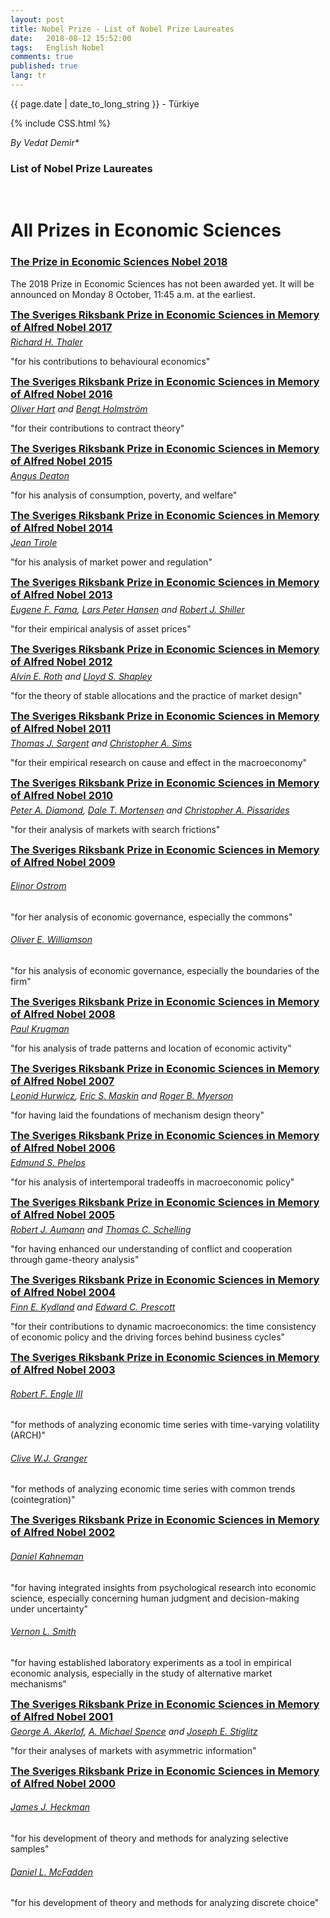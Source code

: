 ```yaml
---
layout: post
title: Nobel Prize - List of Nobel Prize Laureates
date:   2018-08-12 15:52:00
tags:   English Nobel
comments: true
published: true
lang: tr
---
```



<p class="meta">{{ page.date | date_to_long_string }} - Türkiye</p>

{% include CSS.html %}

_By Vedat Demir*_

### List of Nobel Prize Laureates
<br>

<h1>All Prizes in Economic Sciences</h1>

<div style="clear:both"></div>


<style>
#choose-year-down:hover, #choose-year-up:hover {
	cursor: pointer;
}
</style>

<script>
	
$(document).ready(function() {
	
	var list_current_year = $('#choose-year-input').val();
	var choose_year_current_url = document.URL;
	
	pattern = /year=/
	
	if(!choose_year_current_url.match(pattern)) {
		
		choose_year_current_url = 'http://www.nobelprize.org/nobel_prizes/lists/year/?year=2018&images=yes';
	}
	
	/*if(parseInt(list_current_year) == 2014) {
		
		document.location = 'http://www.nobelprize.org/nobel_prizes/lists/year/?year=2015';
	}*/
	
	//# Tap up
	$('#choose-year-up').click(function() {
		
		if(parseInt(list_current_year) < 2018) {
			
			var list_new_year = parseInt(list_current_year)+1;
			var choose_year_new_url = choose_year_current_url.replace(list_current_year, list_new_year);
			
			document.location = choose_year_new_url;
		}
	});
	
	//# Tap down
	$('#choose-year-down').click(function() {
		
		if(parseInt(list_current_year) > 1901) {
			
			var list_new_year = parseInt(list_current_year)-1;
			var choose_year_new_url = choose_year_current_url.replace(list_current_year, list_new_year);
			
			document.location = choose_year_new_url;
		}
	});
	
	//# Year input
	$('#choose-year-input').keyup(function() {
		
		if($(this).val().length == 4) {
			
			var list_new_year = $(this).val();
			
			if(parseInt(list_new_year) < 2019 && parseInt(list_new_year) > 1900) {
				
				choose_year_new_url = choose_year_current_url.replace(list_current_year, list_new_year);
				
				document.location = choose_year_new_url;
			}
		}
	});
});

</script>

<div style="clear:both"></div>

<div class="by_year">
		<h3><a href="/nobel_prizes/economics/laureates/2018/">The Prize in Economic Sciences Nobel 2018</a></h3>
<p>The 2018 Prize in Economic Sciences has not been awarded yet. It will be announced on Monday 8 October, 11:45 a.m. at the earliest.</p>
</div>
<div class="by_year">
		<h3 style="margin: 5px 0 5px 0; padding: 0;"><a href="/nobel_prizes/economic-sciences/laureates/2017/">The Sveriges Riksbank Prize in Economic Sciences in Memory of Alfred Nobel 2017</a></h3>
<h6 style="margin: 0 0 5px 0; padding: 0;"><a href="/nobel_prizes/economic-sciences/laureates/2017/thaler-facts.html">Richard H. Thaler</a></h6>
<p>"for his contributions to behavioural economics"</p>
</div>
<div class="by_year">
		<h3 style="margin: 5px 0 5px 0; padding: 0;"><a href="/nobel_prizes/economic-sciences/laureates/2016/">The Sveriges Riksbank Prize in Economic Sciences in Memory of Alfred Nobel 2016</a></h3>
<h6 style="margin: 0 0 5px 0; padding: 0;"><a href="/nobel_prizes/economic-sciences/laureates/2016/hart-facts.html">Oliver Hart</a> <span style='font-weight: normal;'>and</span> <a href="/nobel_prizes/economic-sciences/laureates/2016/holmstrom-facts.html">Bengt Holmstr&ouml;m</a></h6>
<p>"for their contributions to contract theory"</p>
</div>
<div class="by_year">
		<h3 style="margin: 5px 0 5px 0; padding: 0;"><a href="/nobel_prizes/economic-sciences/laureates/2015/">The Sveriges Riksbank Prize in Economic Sciences in Memory of Alfred Nobel 2015</a></h3>
<h6 style="margin: 0 0 5px 0; padding: 0;"><a href="/nobel_prizes/economic-sciences/laureates/2015/deaton-facts.html">Angus Deaton</a></h6>
<p>"for his analysis of consumption, poverty, and welfare"</p>
</div>
<div class="by_year">
		<h3 style="margin: 5px 0 5px 0; padding: 0;"><a href="/nobel_prizes/economic-sciences/laureates/2014/">The Sveriges Riksbank Prize in Economic Sciences in Memory of Alfred Nobel 2014</a></h3>
<h6 style="margin: 0 0 5px 0; padding: 0;"><a href="/nobel_prizes/economic-sciences/laureates/2014/tirole-facts.html">Jean Tirole</a></h6>
<p>"for his analysis of market power and regulation"</p>
</div>
<div class="by_year">
		<h3 style="margin: 5px 0 5px 0; padding: 0;"><a href="/nobel_prizes/economic-sciences/laureates/2013/">The Sveriges Riksbank Prize in Economic Sciences in Memory of Alfred Nobel 2013</a></h3>
<h6 style="margin: 0 0 5px 0; padding: 0;"><a href="/nobel_prizes/economic-sciences/laureates/2013/fama-facts.html">Eugene F. Fama</a>, <a href="/nobel_prizes/economic-sciences/laureates/2013/hansen-facts.html">Lars Peter Hansen</a> <span style='font-weight: normal;'>and</span> <a href="/nobel_prizes/economic-sciences/laureates/2013/shiller-facts.html">Robert J. Shiller</a></h6>
<p>"for their empirical analysis of asset prices"</p>
</div>
<div class="by_year">
		<h3 style="margin: 5px 0 5px 0; padding: 0;"><a href="/nobel_prizes/economic-sciences/laureates/2012/">The Sveriges Riksbank Prize in Economic Sciences in Memory of Alfred Nobel 2012</a></h3>
<h6 style="margin: 0 0 5px 0; padding: 0;"><a href="/nobel_prizes/economic-sciences/laureates/2012/roth-facts.html">Alvin E. Roth</a> <span style='font-weight: normal;'>and</span> <a href="/nobel_prizes/economic-sciences/laureates/2012/shapley-facts.html">Lloyd S. Shapley</a></h6>
<p>"for the theory of stable allocations and the practice of market design"</p>
</div>
<div class="by_year">
		<h3 style="margin: 5px 0 5px 0; padding: 0;"><a href="/nobel_prizes/economic-sciences/laureates/2011/">The Sveriges Riksbank Prize in Economic Sciences in Memory of Alfred Nobel 2011</a></h3>
<h6 style="margin: 0 0 5px 0; padding: 0;"><a href="/nobel_prizes/economic-sciences/laureates/2011/sargent-facts.html">Thomas J. Sargent</a> <span style='font-weight: normal;'>and</span> <a href="/nobel_prizes/economic-sciences/laureates/2011/sims-facts.html">Christopher A. Sims</a></h6>
<p>"for their empirical research on cause and effect in the macroeconomy"</p>
</div>
<div class="by_year">
		<h3 style="margin: 5px 0 5px 0; padding: 0;"><a href="/nobel_prizes/economic-sciences/laureates/2010/">The Sveriges Riksbank Prize in Economic Sciences in Memory of Alfred Nobel 2010</a></h3>
<h6 style="margin: 0 0 5px 0; padding: 0;"><a href="/nobel_prizes/economic-sciences/laureates/2010/diamond-facts.html">Peter A. Diamond</a>, <a href="/nobel_prizes/economic-sciences/laureates/2010/mortensen-facts.html">Dale T. Mortensen</a> <span style='font-weight: normal;'>and</span> <a href="/nobel_prizes/economic-sciences/laureates/2010/pissarides-facts.html">Christopher A. Pissarides</a></h6>
<p>"for their analysis of markets with search frictions"</p>
</div>
<div class="by_year">
		<h3 style="margin: 5px 0 5px 0; padding: 0;"><a href="/nobel_prizes/economic-sciences/laureates/2009/">The Sveriges Riksbank Prize in Economic Sciences in Memory of Alfred Nobel 2009</a></h3>
<h6><a href="/nobel_prizes/economic-sciences/laureates/2009/ostrom-facts.html">Elinor Ostrom</a></h6>
<p>"for her analysis of economic governance, especially the commons"</p>
<div class="by_year_clear"></div>
		<h6><a href="/nobel_prizes/economic-sciences/laureates/2009/williamson-facts.html">Oliver E. Williamson</a></h6>
<p>"for his analysis of economic governance, especially the boundaries of the firm"</p>
<div class="by_year_clear"></div>
		</div>
<div class="by_year">
		<h3 style="margin: 5px 0 5px 0; padding: 0;"><a href="/nobel_prizes/economic-sciences/laureates/2008/">The Sveriges Riksbank Prize in Economic Sciences in Memory of Alfred Nobel 2008</a></h3>
<h6 style="margin: 0 0 5px 0; padding: 0;"><a href="/nobel_prizes/economic-sciences/laureates/2008/krugman-facts.html">Paul Krugman</a></h6>
<p>"for his analysis of trade patterns and location of economic activity"</p>
</div>
<div class="by_year">
		<h3 style="margin: 5px 0 5px 0; padding: 0;"><a href="/nobel_prizes/economic-sciences/laureates/2007/">The Sveriges Riksbank Prize in Economic Sciences in Memory of Alfred Nobel 2007</a></h3>
<h6 style="margin: 0 0 5px 0; padding: 0;"><a href="/nobel_prizes/economic-sciences/laureates/2007/hurwicz-facts.html">Leonid Hurwicz</a>, <a href="/nobel_prizes/economic-sciences/laureates/2007/maskin-facts.html">Eric S. Maskin</a> <span style='font-weight: normal;'>and</span> <a href="/nobel_prizes/economic-sciences/laureates/2007/myerson-facts.html">Roger B. Myerson</a></h6>
<p>"for having laid the foundations of mechanism design theory"</p>
</div>
<div class="by_year">
		<h3 style="margin: 5px 0 5px 0; padding: 0;"><a href="/nobel_prizes/economic-sciences/laureates/2006/">The Sveriges Riksbank Prize in Economic Sciences in Memory of Alfred Nobel 2006</a></h3>
<h6 style="margin: 0 0 5px 0; padding: 0;"><a href="/nobel_prizes/economic-sciences/laureates/2006/phelps-facts.html">Edmund S. Phelps</a></h6>
<p>"for his analysis of intertemporal tradeoffs in macroeconomic policy"</p>
</div>
<div class="by_year">
		<h3 style="margin: 5px 0 5px 0; padding: 0;"><a href="/nobel_prizes/economic-sciences/laureates/2005/">The Sveriges Riksbank Prize in Economic Sciences in Memory of Alfred Nobel 2005</a></h3>
<h6 style="margin: 0 0 5px 0; padding: 0;"><a href="/nobel_prizes/economic-sciences/laureates/2005/aumann-facts.html">Robert J. Aumann</a> <span style='font-weight: normal;'>and</span> <a href="/nobel_prizes/economic-sciences/laureates/2005/schelling-facts.html">Thomas C. Schelling</a></h6>
<p>"for having enhanced our understanding of conflict and cooperation through game-theory analysis"</p>
</div>
<div class="by_year">
		<h3 style="margin: 5px 0 5px 0; padding: 0;"><a href="/nobel_prizes/economic-sciences/laureates/2004/">The Sveriges Riksbank Prize in Economic Sciences in Memory of Alfred Nobel 2004</a></h3>
<h6 style="margin: 0 0 5px 0; padding: 0;"><a href="/nobel_prizes/economic-sciences/laureates/2004/kydland-facts.html">Finn E. Kydland</a> <span style='font-weight: normal;'>and</span> <a href="/nobel_prizes/economic-sciences/laureates/2004/prescott-facts.html">Edward C. Prescott</a></h6>
<p>"for their contributions to dynamic macroeconomics: the time consistency of economic policy and the driving forces behind business cycles"</p>
</div>
<div class="by_year">
		<h3 style="margin: 5px 0 5px 0; padding: 0;"><a href="/nobel_prizes/economic-sciences/laureates/2003/">The Sveriges Riksbank Prize in Economic Sciences in Memory of Alfred Nobel 2003</a></h3>
<h6><a href="/nobel_prizes/economic-sciences/laureates/2003/engle-facts.html">Robert F. Engle III</a></h6>
<p>"for methods of analyzing economic time series with time-varying volatility (ARCH)"</p>
<div class="by_year_clear"></div>
		<h6><a href="/nobel_prizes/economic-sciences/laureates/2003/granger-facts.html">Clive W.J. Granger</a></h6>
<p>"for methods of analyzing economic time series with common trends (cointegration)"</p>
<div class="by_year_clear"></div>
		</div>
<div class="by_year">
		<h3 style="margin: 5px 0 5px 0; padding: 0;"><a href="/nobel_prizes/economic-sciences/laureates/2002/">The Sveriges Riksbank Prize in Economic Sciences in Memory of Alfred Nobel 2002</a></h3>
<h6><a href="/nobel_prizes/economic-sciences/laureates/2002/kahneman-facts.html">Daniel Kahneman</a></h6>
<p>"for having integrated insights from psychological research into economic science, especially concerning human judgment and decision-making under uncertainty"</p>
<div class="by_year_clear"></div>
		<h6><a href="/nobel_prizes/economic-sciences/laureates/2002/smith-facts.html">Vernon L. Smith</a></h6>
<p>"for having established laboratory experiments as a tool in empirical economic analysis, especially in the study of alternative market mechanisms"</p>
<div class="by_year_clear"></div>
		</div>
<div class="by_year">
		<h3 style="margin: 5px 0 5px 0; padding: 0;"><a href="/nobel_prizes/economic-sciences/laureates/2001/">The Sveriges Riksbank Prize in Economic Sciences in Memory of Alfred Nobel 2001</a></h3>
<h6 style="margin: 0 0 5px 0; padding: 0;"><a href="/nobel_prizes/economic-sciences/laureates/2001/akerlof-facts.html">George A. Akerlof</a>, <a href="/nobel_prizes/economic-sciences/laureates/2001/spence-facts.html">A. Michael Spence</a> <span style='font-weight: normal;'>and</span> <a href="/nobel_prizes/economic-sciences/laureates/2001/stiglitz-facts.html">Joseph E. Stiglitz</a></h6>
<p>"for their analyses of markets with asymmetric information"</p>
</div>
<div class="by_year">
		<h3 style="margin: 5px 0 5px 0; padding: 0;"><a href="/nobel_prizes/economic-sciences/laureates/2000/">The Sveriges Riksbank Prize in Economic Sciences in Memory of Alfred Nobel 2000</a></h3>
<h6><a href="/nobel_prizes/economic-sciences/laureates/2000/heckman-facts.html">James J. Heckman</a></h6>
<p>"for his development of theory and methods for analyzing selective samples"</p>
<div class="by_year_clear"></div>
		<h6><a href="/nobel_prizes/economic-sciences/laureates/2000/mcfadden-facts.html">Daniel L. McFadden</a></h6>
<p>"for his development of theory and methods for analyzing discrete choice"</p>
<div class="by_year_clear"></div>
		</div>

